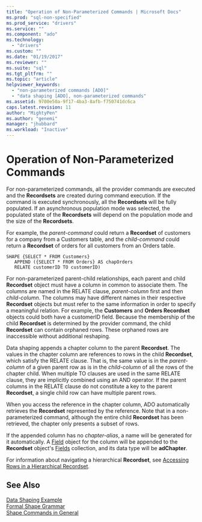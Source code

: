 ```yaml
---
title: "Operation of Non-Parameterized Commands | Microsoft Docs"
ms.prod: "sql-non-specified"
ms.prod_service: "drivers"
ms.service: ""
ms.component: "ado"
ms.technology:
  - "drivers"
ms.custom: ""
ms.date: "01/19/2017"
ms.reviewer: ""
ms.suite: "sql"
ms.tgt_pltfrm: ""
ms.topic: "article"
helpviewer_keywords: 
  - "non-parameterized commands [ADO]"
  - "data shaping [ADO], non-parameterized commands"
ms.assetid: 9700e50a-9f17-4ba3-8afb-f750741dc6ca
caps.latest.revision: 11
author: "MightyPen"
ms.author: "genemi"
manager: "jhubbard"
ms.workload: "Inactive"
---
```

# Operation of Non-Parameterized Commands
For non-parameterized commands, all the provider commands are executed and the **Recordsets** are created during command execution. If the command is executed synchronously, all the **Recordsets** will be fully populated. If an asynchronous population mode was selected, the populated state of the **Recordsets** will depend on the population mode and the size of the **Recordsets**.  
  
 For example, the *parent-command* could return a **Recordset** of customers for a company from a Customers table, and the *child-command* could return a **Recordset** of orders for all customers from an Orders table.  
  
```  
SHAPE {SELECT * FROM Customers}   
   APPEND ({SELECT * FROM Orders} AS chapOrders   
   RELATE customerID TO customerID)  
```  
  
 For non-parameterized parent-child relationships, each parent and child **Recordset** object must have a column in common to associate them. The columns are named in the RELATE clause, *parent-column* first and then *child-column*. The columns may have different names in their respective **Recordset** objects but must refer to the same information in order to specify a meaningful relation. For example, the **Customers** and **Orders Recordset** objects could both have a customerID field. Because the membership of the child **Recordset** is determined by the provider command, the child **Recordset** can contain orphaned rows. These orphaned rows are inaccessible without additional reshaping.  
  
 Data shaping appends a chapter column to the parent **Recordset**. The values in the chapter column are references to rows in the child **Recordset**, which satisfy the RELATE clause. That is, the same value is in the *parent-column* of a given parent row as is in the *child-column* of all the rows of the chapter child. When multiple TO clauses are used in the same RELATE clause, they are implicitly combined using an AND operator. If the parent columns in the RELATE clause do not constitute a key to the parent **Recordset**, a single child row can have multiple parent rows.  
  
 When you access the reference in the chapter column, ADO automatically retrieves the **Recordset** represented by the reference. Note that in a non-parameterized command, although the entire child **Recordset** has been retrieved, the chapter only presents a subset of rows.  
  
 If the appended column has no *chapter-alias*, a name will be generated for it automatically. A [Field](../../../ado/reference/ado-api/field-object.md) object for the column will be appended to the **Recordset** object's [Fields](../../../ado/reference/ado-api/fields-collection-ado.md) collection, and its data type will be **adChapter**.  
  
 For information about navigating a hierarchical **Recordset**, see [Accessing Rows in a Hierarchical Recordset](../../../ado/guide/data/accessing-rows-in-a-hierarchical-recordset.md).  
  
## See Also  
 [Data Shaping Example](../../../ado/guide/data/data-shaping-example.md)   
 [Formal Shape Grammar](../../../ado/guide/data/formal-shape-grammar.md)   
 [Shape Commands in General](../../../ado/guide/data/shape-commands-in-general.md)
